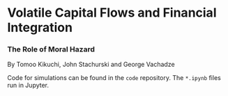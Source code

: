 # Volatile Capital Flows and Financial Integration

### The Role of Moral Hazard

By Tomoo Kikuchi, John Stachurski and George Vachadze

Code for simulations can be found in the `code` repository.  The `*.ipynb` files run in Jupyter.


